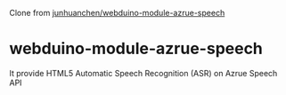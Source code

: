 Clone from [junhuanchen/webduino-module-azrue-speech](https://github.com/junhuanchen/webduino-module-azrue-speech)
# webduino-module-azrue-speech
It provide HTML5 Automatic Speech Recognition (ASR) on Azrue Speech API 
